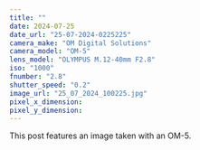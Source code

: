 ```yaml
---
title: ""
date: 2024-07-25
date_url: "25-07-2024-0225225"
camera_make: "OM Digital Solutions"
camera_model: "OM-5"
lens_model: "OLYMPUS M.12-40mm F2.8"
iso: "1000"
fnumber: "2.8"
shutter_speed: "0.2"
image_url: "25_07_2024_100225.jpg"
pixel_x_dimension: 
pixel_y_dimension: 
---
```


This post features an image taken with an OM-5.